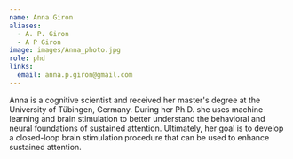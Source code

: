 ```yaml
---
name: Anna Giron
aliases:
  - A. P. Giron
  - A P Giron
image: images/Anna_photo.jpg
role: phd
links:
  email: anna.p.giron@gmail.com
---
```

Anna is a cognitive scientist and received her master's degree at the University of Tübingen, Germany. During her Ph.D. she uses machine learning and brain stimulation to better understand the behavioral and neural foundations of sustained attention. Ultimately, her goal is to develop a closed-loop brain stimulation procedure that can be used to enhance sustained attention.

